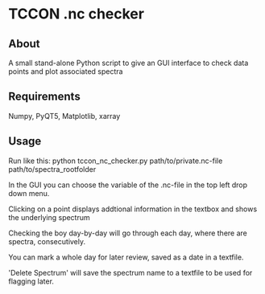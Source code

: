# TCCON .nc checker

## About
A small stand-alone Python script to give an GUI interface to check data points and plot associated spectra  

## Requirements

Numpy, PyQT5, Matplotlib, xarray


## Usage
Run like this:
	python tccon_nc_checker.py path/to/private.nc-file path/to/spectra_rootfolder

In the GUI you can choose the variable of the .nc-file in the top left drop down menu.

Clicking on a point displays addtional information in the textbox and shows the underlying spectrum

Checking the boy day-by-day will go through each day, where there are spectra, consecutively.

You can mark a whole day for later review, saved as a date in a textfile.

'Delete Spectrum' will save the spectrum name to a textfile to be used for flagging later.
